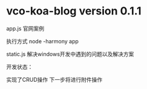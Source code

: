 vco-koa-blog version 0.1.1
=======================

app.js 官网案例

执行方式 node -harmony app

static.js 解决windows开发中遇到的问题以及解决方案

开发状态：

实现了CRUD操作 下一步将进行附件操作




